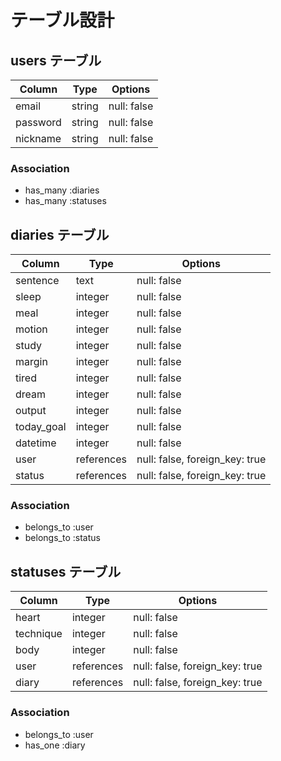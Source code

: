 # テーブル設計

## users テーブル

| Column     | Type   | Options     |
| ---------- | ------ | ----------- |
| email      | string | null: false |
| password   | string | null: false |
| nickname   | string | null: false |

### Association

- has_many :diaries
- has_many :statuses

## diaries テーブル

| Column     | Type     | Options                      |
| ---------- | -------- | -----------                  |
| sentence   | text     | null: false                  |
| sleep      | integer  | null: false                  |
| meal       | integer  | null: false                  |
| motion     | integer  | null: false                  |
| study      | integer  | null: false                  |
| margin     | integer  | null: false                  |
| tired      | integer  | null: false                  |
| dream      | integer  | null: false                  |
| output     | integer  | null: false                  |
| today_goal | integer  | null: false                  |
| datetime   | integer  | null: false                  |
| user       |references|null: false, foreign_key: true|
| status     |references| null: false, foreign_key: true |

### Association

- belongs_to :user
- belongs_to :status

## statuses テーブル

| Column    | Type       | Options                        |
| --------- | ---------- | ------------------------------ |
| heart     | integer    | null: false                    |
| technique | integer    | null: false                    |
| body      | integer    | null: false                    |
| user      | references | null: false, foreign_key: true |
| diary     | references | null: false, foreign_key: true |

### Association

- belongs_to :user
- has_one :diary